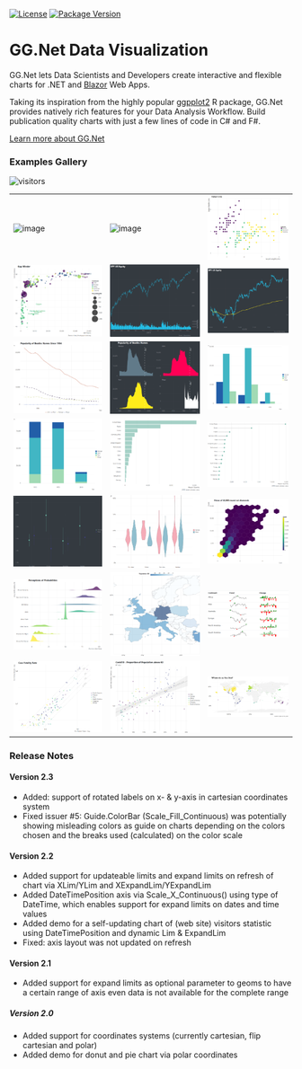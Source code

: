 [![License](https://img.shields.io/github/license/BlazorExtensions/Storage.svg?longCache=true&style=flat-square)](https://github.com/pablofrommars/GGNet/blob/master/LICENSE.TXT)
[![Package Version](https://img.shields.io/badge/nuget-v2.3.0-blue.svg?longCache=true&style=flat-square)](https://www.nuget.org/packages/Twins.Blazor.GGNet/2.3.0)
# GG.Net Data Visualization

GG.Net lets Data Scientists and Developers create interactive and flexible charts for .NET and [Blazor](https://dotnet.microsoft.com/apps/aspnet/web-apps/blazor) Web Apps.

Taking its inspiration from the highly popular [ggpplot2](https://ggplot2.tidyverse.org) R package, GG.Net provides natively rich features for your Data Analysis Workflow. Build publication quality charts with just a few lines of code in C# and F#.

[Learn more about GG.Net](https://pablofrommars.github.io/)

### Examples Gallery

![visitors](https://user-images.githubusercontent.com/52295393/103322181-774e1b00-4a3d-11eb-901b-62279e113ecb.gif) 

| | | |
|-|-|-|
![image](https://user-images.githubusercontent.com/52295393/103013648-ca0b6c80-453d-11eb-9370-50da64656f97.png) | ![image](https://user-images.githubusercontent.com/52295393/103013693-d8f21f00-453d-11eb-9124-44d3d98b65db.png) | ![](https://github.com/pablofrommars/GGNet.Site/blob/master/wwwroot/img/scatterplot.png)
![](https://github.com/pablofrommars/GGNet.Site/blob/master/wwwroot/img/bubbleplot.png) | ![](https://github.com/pablofrommars/GGNet.Site/blob/master/wwwroot/img/barchart.png) | ![](https://github.com/pablofrommars/GGNet.Site/blob/master/wwwroot/img/candlestick.png)
![](https://github.com/pablofrommars/GGNet.Site/blob/master/wwwroot/img/linechart.png) | ![](https://github.com/pablofrommars/GGNet.Site/blob/master/wwwroot/img/areachart.png) | ![](https://github.com/pablofrommars/GGNet.Site/blob/master/wwwroot/img/barplot.png) 
![](https://github.com/pablofrommars/GGNet.Site/blob/master/wwwroot/img/stacked.png) | ![](https://github.com/pablofrommars/GGNet.Site/blob/master/wwwroot/img/hbarplot.png) | ![](https://github.com/pablofrommars/GGNet.Site/blob/master/wwwroot/img/lolipop.png) 
![](https://github.com/pablofrommars/GGNet.Site/blob/master/wwwroot/img/errorbar.png) | ![](https://github.com/pablofrommars/GGNet.Site/blob/master/wwwroot/img/violin.png) | ![](https://github.com/pablofrommars/GGNet.Site/blob/master/wwwroot/img/hex.png) 
![](https://github.com/pablofrommars/GGNet.Site/blob/master/wwwroot/img/ridgeline.png) | ![](https://github.com/pablofrommars/GGNet.Site/blob/master/wwwroot/img/choropleth.png) | ![](https://github.com/pablofrommars/GGNet.Site/blob/master/wwwroot/img/sparkline.png) 
![](https://github.com/pablofrommars/GGNet.Site/blob/master/wwwroot/img/CFR.png) | ![](https://github.com/pablofrommars/GGNet.Site/blob/master/wwwroot/img/abline.png) | ![](https://github.com/pablofrommars/GGNet.Site/blob/master/wwwroot/img/bubblemap.png)

### Release Notes

#### Version 2.3
* Added: support of rotated labels on x- & y-axis in cartesian coordinates system
* Fixed issuer #5: Guide.ColorBar (Scale_Fill_Continuous) was potentially showing misleading colors as guide on charts depending on the colors chosen and the breaks used (calculated) on the color scale

#### Version 2.2
* Added support for updateable limits and expand limits on refresh of chart via XLim/YLim and XExpandLim/YExpandLim
* Added DateTimePosition axis via Scale_X_Continuous() using type of DateTime, which enables support for expand limits on dates and time values
* Added demo for a self-updating chart of (web site) visitors statistic using DateTimePosition and dynamic Lim & ExpandLim
* Fixed: axis layout was not updated on refresh

#### Version 2.1
* Added support for expand limits as optional parameter to geoms to have a certain range of axis even data is not available for the complete range

##### Version 2.0
* Added support for coordinates systems (currently cartesian, flip cartesian and polar)
* Added demo for donut and pie chart via polar coordinates
